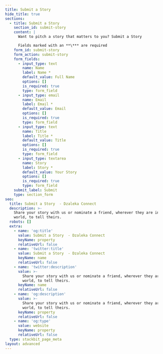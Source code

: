 ```yaml
---
title: Submit a Story
hide_title: true
sections:
  - title: Submit a Story
    section_id: submit-story
    content: |
      Want to pitch a story that matters to you? Submit a Story

      Fields marked with an **\*** are required
    form_id: submit-story
    form_action: submit-story
    form_fields:
      - input_type: text
        name: Name
        label: Name *
        default_value: Full Name
        options: []
        is_required: true
        type: form_field
      - input_type: email
        name: Email
        label: Email *
        default_value: Email
        options: []
        is_required: true
        type: form_field
      - input_type: text
        name: Title
        label: Title *
        default_value: Title
        options: []
        is_required: true
        type: form_field
      - input_type: textarea
        name: Story
        label: Story *
        default_value: Your Story
        options: []
        is_required: true
        type: form_field
    submit_label: Submit
    type: section_form
seo:
  title: Submit a Story  - Dzaleka Connect
  description: >-
    Share your story with us or nominate a friend, wherever they are in the
    world, to tell theirs.
  robots: []
  extra:
    - name: 'og:title'
      value: Submit a Story  - Dzaleka Connect
      keyName: property
      relativeUrl: false
    - name: 'twitter:title'
      value: Submit a Story  - Dzaleka Connect
      keyName: name
      relativeUrl: false
    - name: 'twitter:description'
      value: >-
        Share your story with us or nominate a friend, wherever they are in the
        world, to tell theirs.
      keyName: name
      relativeUrl: false
    - name: 'og:description'
      value: >-
        Share your story with us or nominate a friend, wherever they are in the
        world, to tell theirs.
      keyName: property
      relativeUrl: false
    - name: 'og:type'
      value: website
      keyName: property
      relativeUrl: false
  type: stackbit_page_meta
layout: advanced
---
```

